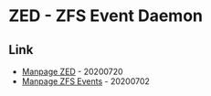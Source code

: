 # ZED - ZFS Event Daemon

## Link

* [Manpage ZED](https://zfsonlinux.org/manpages/0.8.4/man8/zed.8.html) - 20200720
* [Manpage ZFS Events](https://zfsonlinux.org/manpages/0.8.4/man5/zfs-events.5.html) - 20200702


